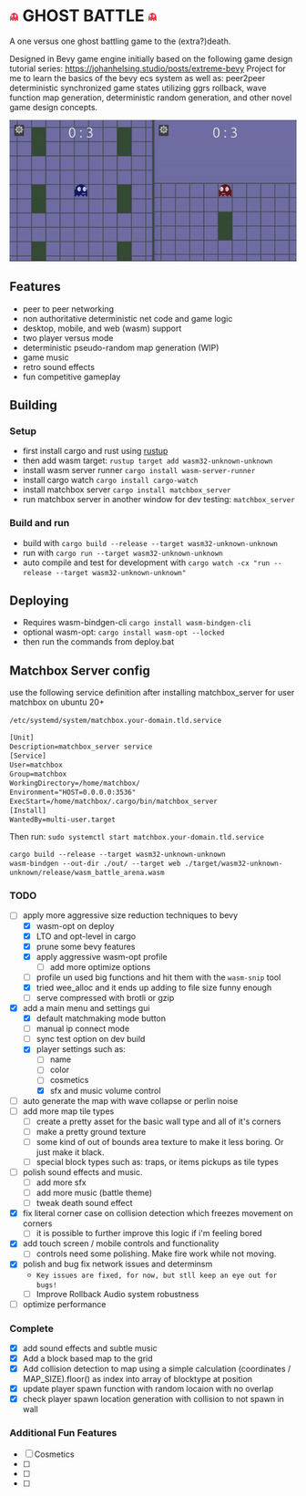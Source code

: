 # ![ghost](assets/textures/character/ghost.png "Sleepy") GHOST BATTLE ![ghost](assets/textures/character/ghost.png "Wheepy")

A one versus one ghost battling game to the (extra?)death.

Designed in Bevy game engine initially based on the following game design tutorial series: https://johanhelsing.studio/posts/extreme-bevy
Project for me to learn the basics of the bevy ecs system as well as: peer2peer deterministic synchronized game states utilizing ggrs rollback, wave function map generation, deterministic random generation, and other novel game design concepts.

![example gameplay](ghosties.gif)

## Features

- peer to peer networking
- non authoritative deterministic net code and game logic
- desktop, mobile, and web (wasm) support
- two player versus mode
- deterministic pseudo-random map generation (WIP)
- game music
- retro sound effects
- fun competitive gameplay


## Building
### Setup
- first install cargo and rust using [rustup](https://rustup.rs/)
- then add wasm target: `rustup target add wasm32-unknown-unknown`
- install wasm server runner `cargo install wasm-server-runner`
- install cargo watch `cargo install cargo-watch`
- install matchbox server `cargo install matchbox_server`
- run matchbox server in another window for dev testing: `matchbox_server`

### Build and run

- build with `cargo build --release --target wasm32-unknown-unknown`
- run with `cargo run --target wasm32-unknown-unknown`
- auto compile and test for development with `cargo watch -cx "run --release --target wasm32-unknown-unknown"`

## Deploying

- Requires wasm-bindgen-cli `cargo install wasm-bindgen-cli`
- optional wasm-opt: `cargo install wasm-opt --locked`
- then run the commands from deploy.bat


## Matchbox Server config

use the following service definition after installing matchbox_server for user matchbox on ubuntu 20+

`/etc/systemd/system/matchbox.your-domain.tld.service`

```
[Unit]
Description=matchbox_server service
[Service]
User=matchbox
Group=matchbox
WorkingDirectory=/home/matchbox/
Environment="HOST=0.0.0.0:3536"
ExecStart=/home/matchbox/.cargo/bin/matchbox_server
[Install]
WantedBy=multi-user.target
```
Then run: `sudo systemctl start matchbox.your-domain.tld.service`


```
cargo build --release --target wasm32-unknown-unknown
wasm-bindgen --out-dir ./out/ --target web ./target/wasm32-unknown-unknown/release/wasm_battle_arena.wasm
```

### TODO

- [ ] apply more aggressive size reduction techniques to bevy
    - [x] wasm-opt on deploy
    - [x] LTO and opt-level in cargo
    - [x] prune some bevy features
    - [x] apply aggressive wasm-opt profile
        - [ ] add more optimize options
    - [ ] profile un used big functions and hit them with the `wasm-snip` tool
    - [x] tried wee_alloc and it ends up adding to file size funny enough
    - [ ] serve compressed with brotli or gzip

- [x] add a main menu and settings gui
    - [x] default matchmaking mode button 
    - [ ] manual ip connect mode
    - [ ] sync test option on dev build
    - [x] player settings such as:
        - [ ] name
        - [ ] color
        - [ ] cosmetics
        - [x] sfx and music volume control
- [ ] auto generate the map with wave collapse or perlin noise
- [ ] add more map tile types
    - [ ] create a pretty asset for the basic wall type and all of it's corners
    - [ ] make a pretty ground texture
    - [ ] some kind of out of bounds area texture to make it less boring. Or just make it black.
    - [ ] special block types such as: traps, or items pickups as tile types
- [ ] polish sound effects and music.
    - [ ] add more sfx
    - [ ] add more music (battle theme)
    - [ ] tweak death sound effect
- [x] fix literal corner case on collision detection which freezes movement on corners
    - [ ] it is possible to further improve this logic if i'm feeling bored
- [X] add touch screen / mobile controls and functionality
    - [ ] controls need some polishing. Make fire work while not moving.
- [x] polish and bug fix network issues and determinsm
    - `Key issues are fixed, for now, but stll keep an eye out for bugs!`
    - [ ] Improve Rollback Audio system robustness
- [ ] optimize performance

### Complete

- [x] add sound effects and subtle music
- [x] Add a block based map to the grid
- [x] Add collision detection to map using a simple calculation (coordinates / MAP_SIZE).floor() as index into array of blocktype at position
- [x] update player spawn function with random locaion with no overlap
- [X] check player spawn location generation with collision to not spawn in wall

### Additional Fun Features
- [ ] Cosmetics
- [ ] 
- [ ] 
- [ ] 
